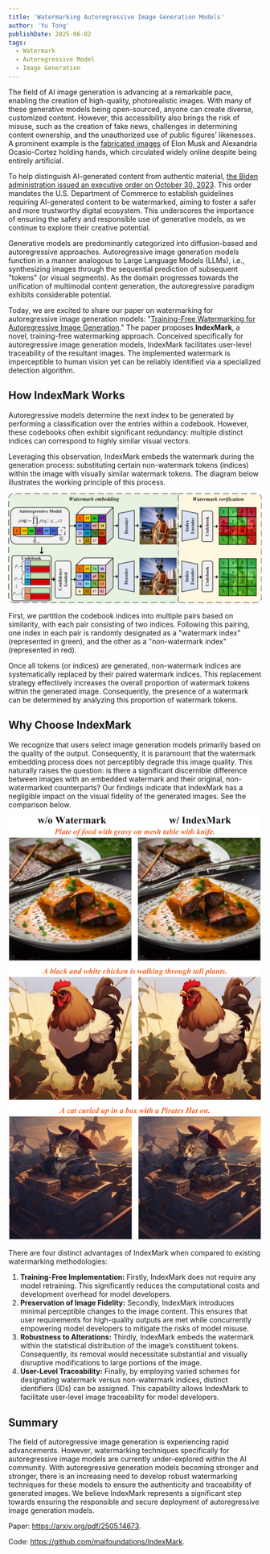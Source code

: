 ```yaml
---
title: 'Watermarking Autoregressive Image Generation Models'
author: 'Yu Tong'
publishDate: 2025-06-02
tags:
  - Watermark
  - Autoregressive Model
  - Image Generation
---
```


The field of AI image generation is advancing at a remarkable pace, enabling the creation of high-quality, photorealistic images. With many of these generative models being open-sourced, anyone can create diverse, customized content. However, this accessibility also brings the risk of misuse, such as the creation of fake news, challenges in determining content ownership, and the unauthorized use of public figures’ likenesses. A prominent example is the [fabricated images](https://x.com/blovereviews/status/1640029839670517762) of Elon Musk and Alexandria Ocasio-Cortez holding hands, which circulated widely online despite being entirely artificial.

To help distinguish AI-generated content from authentic material, [the Biden administration issued an executive order on October 30, 2023](https://apnews.com/article/biden-ai-artificial-intelligence-executive-order-cb86162000d894f238f28ac029005059). This order mandates the U.S. Department of Commerce to establish guidelines requiring AI-generated content to be watermarked, aiming to foster a safer and more trustworthy digital ecosystem. This underscores the importance of ensuring the safety and responsible use of generative models, as we continue to explore their creative potential.

Generative models are predominantly categorized into diffusion-based and autoregressive approaches. Autoregressive image generation models function in a manner analogous to Large Language Models (LLMs), i.e., synthesizing images through the sequential prediction of subsequent "tokens" (or visual segments). As the domain progresses towards the unification of multimodal content generation, the autoregressive paradigm exhibits considerable potential.

Today, we are excited to share our paper on watermarking for autoregressive image generation models: "[Training-Free Watermarking for Autoregressive Image Generation](https://arxiv.org/pdf/2505.14673)." The paper proposes **IndexMark**, a novel, training-free watermarking approach. Conceived specifically for autoregressive image generation models, IndexMark facilitates user-level traceability of the resultant images. The implemented watermark is imperceptible to human vision yet can be reliably identified via a specialized detection algorithm.

## How IndexMark Works

Autoregressive models determine the next index to be generated by performing a classification over the entries within a codebook. However, these codebooks often exhibit significant redundancy: multiple distinct indices can correspond to highly similar visual vectors.

Leveraging this observation, IndexMark embeds the watermark during the generation process: substituting certain non-watermark tokens (indices) within the image with visually similar watermark tokens. The diagram below illustrates the working principle of this process.

![Pipeline](./pipeline.png)

First, we partition the codebook indices into multiple pairs based on similarity, with each pair consisting of two indices. Following this pairing, one index in each pair is randomly designated as a "watermark index" (represented in green), and the other as a "non-watermark index" (represented in red).

Once all tokens (or indices) are generated, non-watermark indices are systematically replaced by their paired watermark indices. This replacement strategy effectively increases the overall proportion of watermark tokens within the generated image. Consequently, the presence of a watermark can be determined by analyzing this proportion of watermark tokens.

## Why Choose IndexMark

We recognize that users select image generation models primarily based on the quality of the output. Consequently, it is paramount that the watermark embedding process does not perceptibly degrade this image quality. This naturally raises the question: is there a significant discernible difference between images with an embedded watermark and their original, non-watermarked counterparts? Our findings indicate that IndexMark has a negligible impact on the visual fidelity of the generated images. See the comparison below.

![IndexMark's performance](./indexmark_performance.png)

There are four distinct advantages of IndexMark when compared to existing watermarking methodologies:

1. **Training-Free Implementation:** Firstly, IndexMark does not require any model retraining. This significantly reduces the computational costs and development overhead for model developers.
2. **Preservation of Image Fidelity:** Secondly, IndexMark introduces minimal perceptible changes to the image content. This ensures that user requirements for high-quality outputs are met while concurrently empowering model developers to mitigate the risks of model misuse.
3. **Robustness to Alterations:** Thirdly, IndexMark embeds the watermark within the statistical distribution of the image’s constituent tokens. Consequently, its removal would necessitate substantial and visually disruptive modifications to large portions of the image.
4. **User-Level Traceability:** Finally, by employing varied schemes for designating watermark versus non-watermark indices, distinct identifiers (IDs) can be assigned. This capability allows IndexMark to facilitate user-level image traceability for model developers.

## Summary

The field of autoregressive image generation is experiencing rapid advancements. However, watermarking techniques specifically for autoregressive image models are currently under-explored within the AI community. With autoregressive generation models becoming stronger and stronger, there is an increasing need to develop robust watermarking techniques for these models to ensure the authenticity and traceability of generated images. We believe IndexMark represents a significant step towards ensuring the responsible and secure deployment of autoregressive image generation models.

Paper: https://arxiv.org/pdf/2505.14673.

Code: https://github.com/maifoundations/IndexMark.